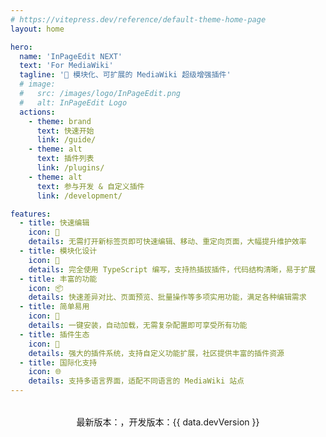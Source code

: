 ```yaml
---
# https://vitepress.dev/reference/default-theme-home-page
layout: home

hero:
  name: 'InPageEdit NEXT'
  text: 'For MediaWiki'
  tagline: '🚀 模块化、可扩展的 MediaWiki 超级增强插件'
  # image:
  #   src: /images/logo/InPageEdit.png
  #   alt: InPageEdit Logo
  actions:
    - theme: brand
      text: 快速开始
      link: /guide/
    - theme: alt
      text: 插件列表
      link: /plugins/
    - theme: alt
      text: 参与开发 & 自定义插件
      link: /development/

features:
  - title: 快速编辑
    icon: 🚀
    details: 无需打开新标签页即可快速编辑、移动、重定向页面，大幅提升维护效率
  - title: 模块化设计
    icon: 🔧
    details: 完全使用 TypeScript 编写，支持热插拔插件，代码结构清晰，易于扩展
  - title: 丰富的功能
    icon: 📦
    details: 快速差异对比、页面预览、批量操作等多项实用功能，满足各种编辑需求
  - title: 简单易用
    icon: 🎯
    details: 一键安装，自动加载，无需复杂配置即可享受所有功能
  - title: 插件生态
    icon: 🔌
    details: 强大的插件系统，支持自定义功能扩展，社区提供丰富的插件资源
  - title: 国际化支持
    icon: 🌐
    details: 支持多语言界面，适配不同语言的 MediaWiki 站点
---
```


<script setup>
import { data } from './version.data.js'
</script>

<div style="text-align: center; margin-top: 2rem;">
最新版本：<Badge type="tip"><IpeVersion /></Badge>，开发版本：<Badge type="warning">{{ data.devVersion }}</Badge>
</div>

<!-- @include: @/.templates/install-personal.md -->
